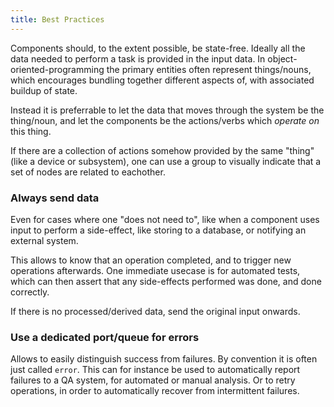 ```yaml
---
title: Best Practices
---
```

Components should, to the extent possible, be state-free.
Ideally all the data needed to perform a task is provided in the input data.
In object-oriented-programming the primary entities often represent things/nouns,
which encourages bundling together different aspects of, with associated buildup of state.

Instead it is preferrable to let the data that moves through the system be the thing/noun,
and let the components be the actions/verbs which *operate on* this thing.

If there are a collection of actions somehow provided by the same "thing" (like a device or subsystem),
one can use a group to visually indicate that a set of nodes are related to eachother.

### Always send data

Even for cases where one "does not need to", like when a component uses input to perform a side-effect,
like storing to a database, or notifying an external system.

This allows to know that an operation completed, and to trigger new operations afterwards.
One immediate usecase is for automated tests, which can then assert that any side-effects performed
was done, and done correctly.

If there is no processed/derived data, send the original input onwards.

### Use a dedicated port/queue for errors

Allows to easily distinguish success from failures. By convention it is often just called `error`.
This can for instance be used to automatically report failures to a QA system, for automated or manual analysis.
Or to retry operations, in order to automatically recover from intermittent failures.

